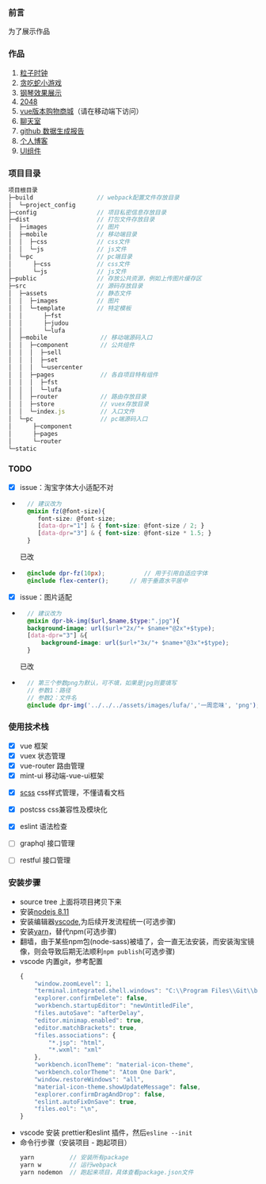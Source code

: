 ### 前言
为了展示作品

### 作品
1. [粒子时钟](https://work.pipk.top/clock)
2. [贪吃蛇小游戏](https://work.pipk.top/snake)
3. [钢琴效果展示](https://work.pipk.top/music)
4. [2048](https://work.pipk.top/2048)
5. [vue版本购物商城](https://work.pipk.top)（请在移动端下访问）
6. [聊天室](https://chat.pipk.top)
7. [github 数据生成报告](https://github.com/pengliheng/github-report.git)
8. [个人博客](https://pipk.top)
9. [UI组件](https://github.com/pengliheng/component)



### 项目目录
```js
项目根目录
├─build                  // webpack配置文件存放目录
│  └─project_config
├─config                 // 项目私密信息存放目录
├─dist                   // 打包文件存放目录
│  ├─images              // 图片
│  ├─mobile              // 移动端目录
│  │  ├─css              // css文件
│  │  └─js               // js文件
│  └─pc                  // pc端目录
│      ├─css             // css文件
│      └─js              // js文件
├─public                 // 存放公共资源，例如上传图片缓存区
├─src                    // 源码存放目录
│  ├─assets              // 静态文件
│  │  ├─images           // 图片
│  │  └─template         // 特定模板
│  │      ├─fst
│  │      ├─judou
│  │      └─lufa
│  ├─mobile               // 移动端源码入口
│  │  ├─component         // 公共组件
│  │  │  ├─sell
│  │  │  ├─set
│  │  │  └─usercenter
│  │  ├─pages             // 各自项目特有组件
│  │  │  ├─fst
│  │  │  └─lufa
│  │  ├─router            // 路由存放目录
│  │  ├─store             // vuex存放目录
│  │  └─index.js          // 入口文件
│  └─pc                   // pc端源码入口
│      ├─component
│      ├─pages
│      └─router
└─static
```

### TODO
- [x] issue：淘宝字体大小适配不对
- ```scss
    // 建议改为
    @mixin fz(@font-size){ 
       font-size: @font-size; 
       [data-dpr="1"] & { font-size: @font-size / 2; } 
       [data-dpr="3"] & { font-size: @font-size * 1.5; } 
    }
    ```
    已改
- ```scss
    @include dpr-fz(10px);           // 用于引用自适应字体
    @include flex-center();      // 用于垂直水平居中
    ```

- [x] issue：图片适配
- ```scss
    // 建议改为
    @mixin dpr-bk-img($url,$name,$type:".jpg"){
    background-image: url($url+"2x/"+ $name+"@2x"+$type);
    [data-dpr="3"] &{
        background-image: url($url+"3x/"+ $name+"@3x"+$type);
    }   
  ```
  已改
- ```scss
    // 第三个参数png为默认，可不填，如果是jpg则要填写
    // 参数1：路径
    // 参数2：文件名
	@include dpr-img('../../../assets/images/lufa/','一周恋味', 'png');

    ```



### 使用技术栈
- [x] vue          框架
- [x] vuex         状态管理
- [x] vue-router   路由管理
- [x] mint-ui      移动端-vue-ui框架
<!-- - [x] vue-awesome-swiper   轮播图 -->
- [x] [scss](http://sass.bootcss.com/docs/sass-reference/#yun-suan) css样式管理，不懂请看文档
- [x] postcss      css兼容性及模块化
- [x] eslint       语法检查
- [ ] graphql      接口管理
- [ ] restful      接口管理


### 安装步骤
- source tree 上面将项目拷贝下来
- 安装[nodejs 8.11](https://nodejs.org/en/)
- 安装编辑器[vscode](https://code.visualstudio.com/),为后续开发流程统一(可选步骤)
- 安装[yarn](https://yarnpkg.com/zh-Hans/docs/install)，替代npm(可选步骤)
- 翻墙，由于某些npm包(node-sass)被墙了，会一直无法安装，而安装淘宝镜像，则会导致后期无法顺利`npm publish`(可选步骤)
- vscode 内置git，参考配置
    ```js
    {
        "window.zoomLevel": 1,
        "terminal.integrated.shell.windows": "C:\\Program Files\\Git\\bin\\bash.exe",  // 你的git文件地址
        "explorer.confirmDelete": false,
        "workbench.startupEditor": "newUntitledFile",
        "files.autoSave": "afterDelay",
        "editor.minimap.enabled": true,
        "editor.matchBrackets": true,
        "files.associations": {
            "*.jsp": "html",
            "*.wxml": "xml"
        },
        "workbench.iconTheme": "material-icon-theme",
        "workbench.colorTheme": "Atom One Dark",
        "window.restoreWindows": "all",
        "material-icon-theme.showUpdateMessage": false,
        "explorer.confirmDragAndDrop": false,
        "eslint.autoFixOnSave": true,
        "files.eol": "\n",
    }
    ```
- vscode 安装 prettier和eslint 插件，然后`esline --init`
- 命令行步骤（安装项目 - 跑起项目）
    ```js
    yarn          // 安装所有package
    yarn w        // 运行webpack
    yarn nodemon  // 跑起来项目，具体查看package.json文件
    ```